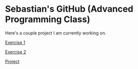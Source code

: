 # Sebastian's GitHub (Advanced Programming Class)

Here's a couple project I am currently working on.

[Exercise 1](ex1)

[Exercise 2](ex2)

[Project](project)

